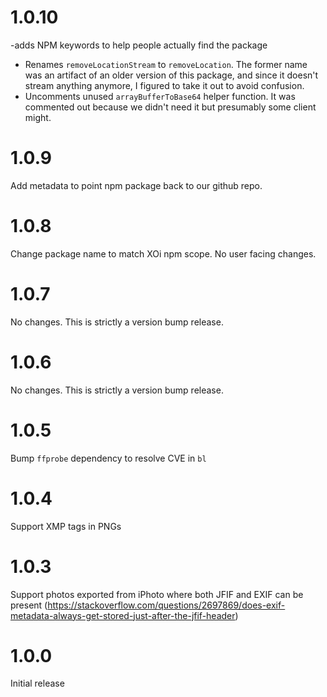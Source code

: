 # 1.0.10

-adds NPM keywords to help people actually find the package
- Renames `removeLocationStream` to `removeLocation`. The former name was an artifact of an older version of this package, and since it doesn't stream anything anymore, I figured to take it out to avoid confusion.
- Uncomments unused `arrayBufferToBase64` helper function. It was commented out because we didn't need it but presumably some client might.

# 1.0.9

Add metadata to point npm package back to our github repo.

# 1.0.8

Change package name to match XOi npm scope. No user facing changes.

# 1.0.7

No changes. This is strictly a version bump release.

# 1.0.6

No changes. This is strictly a version bump release.

# 1.0.5

Bump `ffprobe` dependency to resolve CVE in `bl`

# 1.0.4

Support XMP tags in PNGs

# 1.0.3

Support photos exported from iPhoto where both JFIF and EXIF can be present (https://stackoverflow.com/questions/2697869/does-exif-metadata-always-get-stored-just-after-the-jfif-header)

# 1.0.0

Initial release
